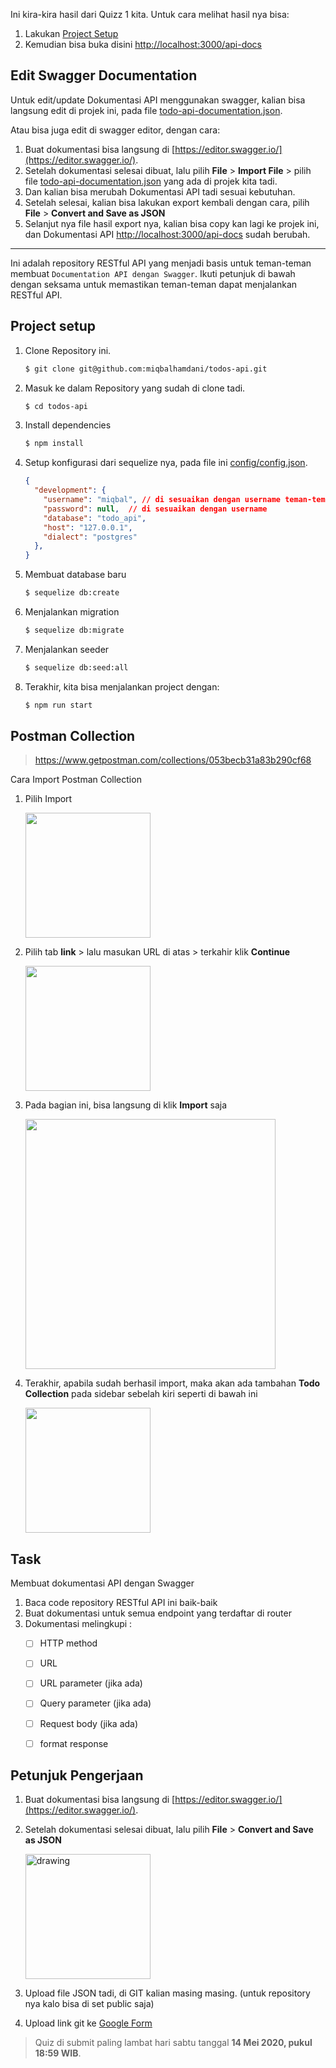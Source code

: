 Ini kira-kira hasil dari Quizz 1 kita. Untuk cara melihat hasil nya bisa:

1. Lakukan [Project Setup](#project-setup)
2. Kemudian bisa buka disini [http://localhost:3000/api-docs](http://localhost:3000/api-docs)

## Edit Swagger Documentation

Untuk edit/update Dokumentasi API menggunakan swagger, kalian bisa langsung edit di projek ini, pada file [todo-api-documentation.json](./todo-api-documentation.json).

Atau bisa juga edit di swagger editor, dengan cara:

1. Buat dokumentasi bisa langsung di [https://editor.swagger.io/](https://editor.swagger.io/).
2. Setelah dokumentasi selesai dibuat, lalu pilih **File** > **Import File** > pilih file [todo-api-documentation.json](./todo-api-documentation.json) yang ada di projek kita tadi.
3. Dan kalian bisa merubah Dokumentasi API tadi sesuai kebutuhan.
4. Setelah selesai, kalian bisa lakukan export kembali dengan cara, pilih **File** > **Convert and Save as JSON**
5. Selanjut nya file hasil export nya, kalian bisa copy kan lagi ke projek ini, dan Dokumentasi API [http://localhost:3000/api-docs](http://localhost:3000/api-docs) sudah berubah.

<hr>

Ini adalah repository RESTful API yang menjadi basis untuk teman-teman membuat `Documentation API dengan Swagger`. Ikuti petunjuk di bawah dengan seksama untuk memastikan teman-teman dapat menjalankan RESTful API.

## Project setup

1. Clone Repository ini.

    ```bash
    $ git clone git@github.com:miqbalhamdani/todos-api.git
    ```
2. Masuk ke dalam Repository yang sudah di clone tadi.

    ```bash
    $ cd todos-api
    ```
3. Install dependencies

    ```bash
    $ npm install
    ```
4. Setup konfigurasi dari sequelize nya, pada file ini [config/config.json](config/config.json).

    ```json
    {
      "development": {
        "username": "miqbal", // di sesuaikan dengan username teman-teman
        "password": null,  // di sesuaikan dengan username
        "database": "todo_api",
        "host": "127.0.0.1",
        "dialect": "postgres"
      },
    }
    ```
5. Membuat database baru

    ```bash
    $ sequelize db:create
    ```
6. Menjalankan migration

    ```bash
    $ sequelize db:migrate
    ```
7. Menjalankan seeder

    ```bash
    $ sequelize db:seed:all
    ```
8. Terakhir, kita bisa menjalankan project dengan:

    ```bash
    $ npm run start
    ```

## Postman Collection

> https://www.getpostman.com/collections/053becb31a83b290cf68

Cara Import Postman Collection

1. Pilih Import

    <img src="docs/import-1.png" width="200">
2. Pilih tab **link** > lalu masukan URL di atas > terkahir klik **Continue**

    <img src="docs/import-2.png" width="200">
3. Pada bagian ini, bisa langsung di klik **Import** saja

    <img src="docs/import-3.png" width="400">

4. Terakhir, apabila sudah berhasil import, maka akan ada tambahan **Todo Collection** pada sidebar sebelah kiri seperti di bawah ini

    <img src="docs/import-4.png" width="200">

## Task

Membuat dokumentasi API dengan Swagger

1. Baca code repository RESTful API ini baik-baik
2. Buat dokumentasi untuk semua endpoint yang terdaftar di router
3. Dokumentasi melingkupi :
    - [ ] HTTP method
    - [ ] URL
    - [ ] URL parameter (jika ada)
    - [ ] Query parameter (jika ada)
    - [ ] Request body (jika ada)
    - [ ] format response


## Petunjuk Pengerjaan

1. Buat dokumentasi bisa langsung di [https://editor.swagger.io/](https://editor.swagger.io/).
2. Setelah dokumentasi selesai dibuat, lalu pilih **File** > **Convert and Save as JSON**

    <img src="docs/convert-to-json.png" alt="drawing" width="200"/>
3. Upload file JSON tadi, di GIT kalian masing masing. (untuk repository nya kalo bisa di set public saja)
4. Upload link git ke [Google Form](https://forms.gle/vgzZPq9aPtdidnqz9)



> Quiz di submit paling lambat hari sabtu tanggal **14 Mei 2020, pukul 18:59 WIB**.

